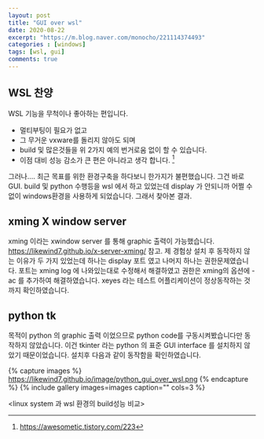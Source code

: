 ```yaml
---
layout: post
title: "GUI over wsl"
date: 2020-08-22
excerpt: "https://m.blog.naver.com/monocho/221114374493"
categories : [windows]
tags: [wsl, gui]
comments: true
---
```


## WSL 찬양
WSL 기능을 무척이나 좋아하는 편입니다. 
* 멀티부팅이 필요가 없고 
* 그 무거운 vxware를 돌리지 않아도 되며
* build 및 많은것들을 위 2가지 예의 번거로움 없이 할 수 있습니다.
* 이점 대비 성능 감소가 큰 편은 아니라고 생각 합니다. [^1]
[^1]: https://awesometic.tistory.com/223

그러나.... 최근 목표를 위한 환경구축을 하다보니 한가지가 불편했습니다. 그건 바로 GUI.
build 및 python 수행등을 wsl 에서 하고 있었는데 display 가 안되니까 어쩔 수 없이 windows환경을 사용하게 되었습니다. 그래서 찾아본 결과.


## xming X window server 
xming 이라는 xwindow server 를 통해 graphic 출력이 가능했습니다. <https://likewind7.github.io/x-server-xming/> 참고. 제 경험상 설치 후 동작하지 않는 이유가 두 가지 있었는데 하나는 display 포트 였고 나머지 하나는 권한문제였습니다. 포트는 xming log 에 나와있는대로 수정해서 해결하였고 권한은 xming의 옵션에 -ac 를 추가하여 해결하였습니다. xeyes 라는 테스트 어플리케이션이 정상동작하는 것까지 확인하였습니다.



## python tk
목적이 python 의 graphic 출력 이었으므로 python code를 구동시켜봤습니다만 동작하지 않았습니다.
이건 tkinter 라는 python 의 표준 GUI interface 를 설치하지 않았기 때문이었습니다. 설치후 다음과 같이 동작함을 확인하였습니다.


{% capture images %}
https://likewind7.github.io/image/python_gui_over_wsl.png
{% endcapture %}
{% include gallery images=images caption="<python gui over wsl>" cols=3 %}



<linux system 과 wsl 환경의 build성능 비교>

